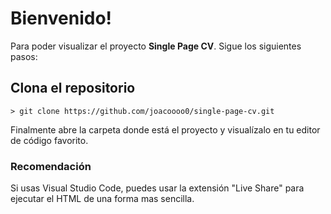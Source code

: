 # Bienvenido!

Para poder visualizar el proyecto **Single Page CV**. Sigue los siguientes pasos:

## Clona el repositorio
```
> git clone https://github.com/joacoooo0/single-page-cv.git
```
Finalmente abre la carpeta donde está el proyecto y visualízalo en tu editor de código favorito.

### Recomendación
Si usas Visual Studio Code, puedes usar la extensión "Live Share" para ejecutar el HTML de una forma mas sencilla.
